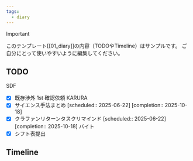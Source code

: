 ```yaml
---
tags:
  - diary
---
```

> [!IMPORTANT]
> このテンプレート[[01_diary]]の内容（TODOやTimeline）はサンプルです。
> ご自分にとって使いやすいように編集してください。

## TODO
SDF
- [x] 既存渉外 1st 確認依頼
KARURA
- [x] サイエンス手法まとめ   [scheduled:: 2025-06-22]  [completion:: 2025-10-18]
- [x] クラファンリターンタスクリマインド   [scheduled:: 2025-06-22]  [completion:: 2025-10-18]
バイト
- [x] シフト表提出
## Timeline

